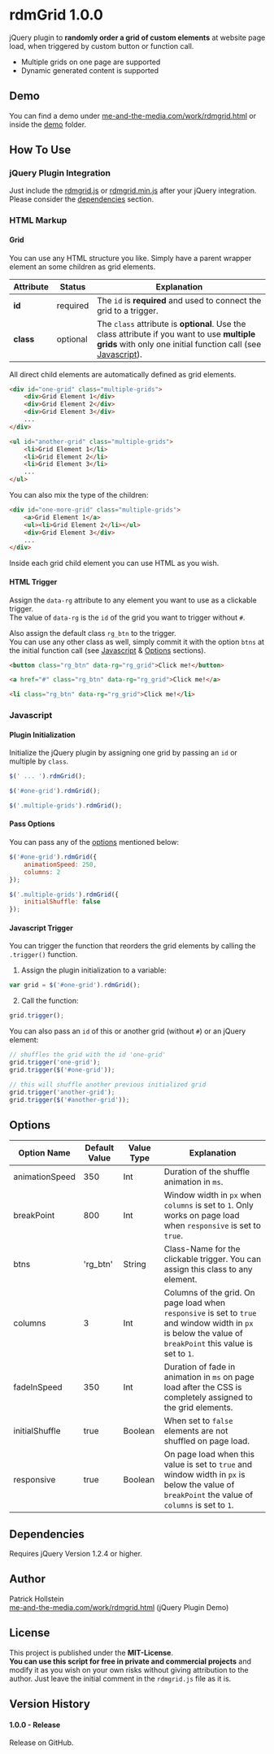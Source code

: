 # rdmGrid 1.0.0

jQuery plugin to **randomly order a grid of custom elements** at website page load, when triggered by custom button or function call.<br>

* Multiple grids on one page are supported
* Dynamic generated content is supported

## Demo

You can find a demo under [me-and-the-media.com/work/rdmgrid.html](https://me-and-the-media.com/work/rdmgrid.html) or inside the [demo](https://github.com/patrick-hlt/rdm-grid/tree/master/demo) folder.

## How To Use

### jQuery Plugin Integration

Just include the [rdmgrid.js](https://github.com/patrick-hlt/rdm-grid/tree/master/rdmgrid.js) or [rdmgrid.min.js](https://github.com/patrick-hlt/rdm-grid/tree/master/rdmgrid.min.js) after your jQuery integration.<br>
Please consider the [dependencies](#dependencies) section.

### HTML Markup

#### Grid

You can use any HTML structure you like. Simply have a parent wrapper element an some children as grid elements.

Attribute | Status | Explanation
-- | -- | --
**id**	| required	| The `id` is **required** and used to connect the grid to a trigger.
**class**	| optional	| The `class` attribute is **optional**. Use the class attribute if you want to use **multiple grids** with only one initial function call (see [Javascript](#javascript)).

All direct child elements are automatically defined as grid elements.

```html
<div id="one-grid" class="multiple-grids">
	<div>Grid Element 1</div>
	<div>Grid Element 2</div>
	<div>Grid Element 3</div>
	...
</div>

<ul id="another-grid" class="multiple-grids">
	<li>Grid Element 1</li>
	<li>Grid Element 2</li>
	<li>Grid Element 3</li>
	...
</ul>
```
You can also mix the type of the children:
```html
<div id="one-more-grid" class="multiple-grids">
	<a>Grid Element 1</a>
    <ul><li>Grid Element 2</li></ul>
	<div>Grid Element 3</div>
	...
</div>
```

Inside each grid child element you can use HTML as you wish.

#### HTML Trigger

Assign the `data-rg` attribute to any element you want to use as a clickable trigger.<br>
The value of `data-rg` is the `id` of the grid you want to trigger without `#`.

Also assign the default class `rg_btn` to the trigger.<br>
You can use any other class as well, simply commit it with the option `btns` at the initial function call (see [Javascript](#javascript) & [Options](#options) sections).

```html
<button class="rg_btn" data-rg="rg_grid">Click me!</button>

<a href="#" class="rg_btn" data-rg="rg_grid">Click me!</a>

<li class="rg_btn" data-rg="rg_grid">Click me!</li>
```

### Javascript

#### Plugin Initialization

Initialize the jQuery plugin by assigning one grid by passing an `id` or multiple by `class`.

```javascript
$(' ... ').rdmGrid();

$('#one-grid').rdmGrid();

$('.multiple-grids').rdmGrid();
```

#### Pass Options

You can pass any of the [options](#options) mentioned below:

```javascript
$('#one-grid').rdmGrid({
	animationSpeed: 250,
	columns: 2
});

$('.multiple-grids').rdmGrid({
	initialShuffle: false
});
```

#### Javascript Trigger

You can trigger the function that reorders the grid elements by calling the `.trigger()` function.<br>

1) Assign the plugin initialization to a variable:
```javascript
var grid = $('#one-grid').rdmGrid();
```
2) Call the function:
```javascript
grid.trigger();
```
You can also pass an `id` of this or another grid (without `#`) or an jQuery element:
```javascript
// shuffles the grid with the id 'one-grid'
grid.trigger('one-grid'); 
grid.trigger($('#one-grid'));

// this will shuffle another previous initialized grid
grid.trigger('another-grid'); 
grid.trigger($('#another-grid'));
```


## Options

Option Name | Default Value | Value Type | Explanation
--- | --- | --- | ---
animationSpeed	| 350			| Int		| Duration of the shuffle animation in `ms`.
breakPoint		| 800			| Int		| Window width in `px` when `columns` is set to `1`. Only works on page load when `responsive` is set to `true`.
btns			| 'rg_btn'		| String	| Class-Name for the clickable trigger. You can assign this class to any element.
columns			| 3				| Int		| Columns of the grid. On page load when `responsive` is set to `true` and window width in `px` is below the value of `breakPoint` this value is set to `1`.
fadeInSpeed		| 350			| Int		| Duration of fade in animation in `ms` on page load after the CSS is completely assigned to the grid elements.
initialShuffle	| true			| Boolean	| When set to `false` elements are not shuffled on page load.
responsive		| true			| Boolean	| On page load when this value is set to `true` and window width in `px` is below the value of `breakPoint` the value of `columns` is set to `1`.

## Dependencies

Requires jQuery Version 1.2.4 or higher.

## Author

Patrick Hollstein<br>
[me-and-the-media.com/work/rdmgrid.html](https://me-and-the-media.com/work/rdmgrid.html) (jQuery Plugin Demo)

## License

This project is published under the **MIT-License**.<br>
**You can use this script for free in private and commercial projects** and modify it as you wish on your own risks without giving attribution to the author. Just leave the initial comment in the `rdmgrid.js` file as it is.

## Version History

#### 1.0.0 - Release

Release on GitHub.